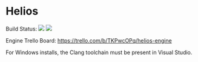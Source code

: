 # Helios

Build Status:
![](https://github.com/nickclark2016/helios/workflows/Linux/badge.svg)
![](https://github.com/nickclark2016/helios/workflows/Windows/badge.svg)

Engine Trello Board: https://trello.com/b/TKPwcOPq/helios-engine

For Windows installs, the Clang toolchain must be present in Visual Studio.